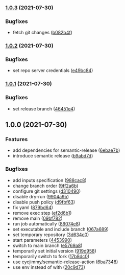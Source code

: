 ### [1.0.3](https://github.com/LukasLohoff/shogun-admin/compare/v1.0.2...v1.0.3) (2021-07-30)


### Bugfixes

* fetch git changes ([b082b4f](https://github.com/LukasLohoff/shogun-admin/commit/b082b4f1efece6365f8c760ad196d44a55142f89))

### [1.0.2](https://github.com/LukasLohoff/shogun-admin/compare/v1.0.1...v1.0.2) (2021-07-30)


### Bugfixes

* set repo server credentials ([e49bc84](https://github.com/LukasLohoff/shogun-admin/commit/e49bc84077e0d606691f45ecf552485acc4a145f))

### [1.0.1](https://github.com/LukasLohoff/shogun-admin/compare/v1.0.0...v1.0.1) (2021-07-30)


### Bugfixes

* set release branch ([46451e4](https://github.com/LukasLohoff/shogun-admin/commit/46451e4171fd4f73d38c51901fc0c9f39b27d599))

## 1.0.0 (2021-07-30)


### Features

* add dependencies for semantic-release ([6ebae7b](https://github.com/LukasLohoff/shogun-admin/commit/6ebae7bec578fda19afb83e8524593a5ff24ba69))
* introduce semantic release ([b9abd7d](https://github.com/LukasLohoff/shogun-admin/commit/b9abd7da2b1b0b28bdbf9bf6a325ab4b6d2b4baa))


### Bugfixes

* add inputs specification ([988cac8](https://github.com/LukasLohoff/shogun-admin/commit/988cac81e0e01e3d8bf7119b1ca1f0fe7c156755))
* change branch order ([9ff2a6b](https://github.com/LukasLohoff/shogun-admin/commit/9ff2a6b5ea8ebbc92f566fbdf1400475d61b09cc))
* configure git settings ([d310490](https://github.com/LukasLohoff/shogun-admin/commit/d3104900a2e786efd33179c0e64953f32b90a76a))
* disable dry-run ([9904a9b](https://github.com/LukasLohoff/shogun-admin/commit/9904a9b8b6714d9de4834acd0d3a7f595ae07aca))
* disable push policy ([d9fbf63](https://github.com/LukasLohoff/shogun-admin/commit/d9fbf63d843f148cb5c61f50d576dc5b473b51ae))
* fix yaml ([879bd64](https://github.com/LukasLohoff/shogun-admin/commit/879bd6427d77992cd92e4db7b9d9543195685e49))
* remove exec step ([ef2d6b1](https://github.com/LukasLohoff/shogun-admin/commit/ef2d6b1db5f8bc5e2bb678b90af43b0f8777ac82))
* remove main ([09bf782](https://github.com/LukasLohoff/shogun-admin/commit/09bf7822c374caf68a24ba2c850657c83a218fe6))
* run job automatically ([86074e8](https://github.com/LukasLohoff/shogun-admin/commit/86074e8e1c04d817d7b74f66e06c9febd0dde3c9))
* set executable and include branch ([067a689](https://github.com/LukasLohoff/shogun-admin/commit/067a68911dac7d0d3042ec6503e9565f2220d7f6))
* set temporary repository ([3d634c0](https://github.com/LukasLohoff/shogun-admin/commit/3d634c05257335d8337c65ef5cfdfffbc6f27b05))
* start parameters ([4453990](https://github.com/LukasLohoff/shogun-admin/commit/4453990c5cf2d46de244516c9bd9e86f30092fd0))
* switch to main branch ([e5769a8](https://github.com/LukasLohoff/shogun-admin/commit/e5769a85b0432beaf92a6173435dc887e1821c53))
* temporarily set initial version ([919d958](https://github.com/LukasLohoff/shogun-admin/commit/919d958d465fd08503a2b53c765e98f171a45008))
* temporarily switch to fork ([17b8dc0](https://github.com/LukasLohoff/shogun-admin/commit/17b8dc00f28bb1618e2ac08bae55620c3d9a9ec4))
* use cycjimmy/semantic-release-action ([6ba7348](https://github.com/LukasLohoff/shogun-admin/commit/6ba734879d75f6c8fd97064bd85144858cc798e9))
* use env instead of with ([20c9d73](https://github.com/LukasLohoff/shogun-admin/commit/20c9d7344a84e80babc5ef36e069d77cb4fb7b9a))
